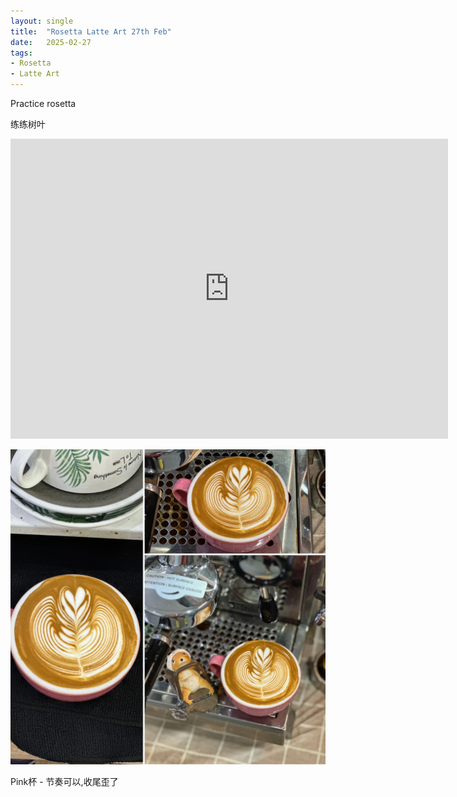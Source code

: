 ```yaml
---
layout: single
title:  "Rosetta Latte Art 27th Feb"
date:   2025-02-27
tags:
- Rosetta
- Latte Art
---
```



Practice rosetta

练练树叶


<div class="embed-container">
  <iframe
      src="https://www.youtube.com/embed/-KWooYvUGew"
      width="700"
      height="480"
      frameborder="0"
      allowfullscreen="true">
  </iframe>
</div>



![](/assets/img/2025/02/27/1BA371B9-487E-49F1-ACF4-ADBEA368A9E7.JPG)


Pink杯 - 节奏可以,收尾歪了

